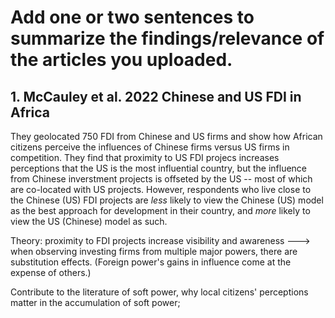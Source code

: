 # Add one or two sentences to summarize the findings/relevance of the articles you uploaded.

## 1. McCauley et al. 2022 Chinese and US FDI in Africa

They geolocated 750 FDI from Chinese and US firms and show how African citizens perceive the influences of Chinese firms versus US firms in competition. They find that proximity to US FDI projecs increases perceptions that the US is the most influential country, but the influence from Chinese inverstment projects is offseted by the US -- most of which are co-located with US projects. However, respondents who live close to the Chinese (US) FDI projects are *less* likely to view the Chinese (US) model as the best approach for development in their country, and *more* likely to view the US (Chinese) model as such.

Theory: proximity to FDI projects increase visibility and awareness ---> when observing investing firms from multiple major powers, there are substitution effects. (Foreign power's gains in influence come at the expense of others.)

Contribute to the literature of soft power, why local citizens' perceptions matter in the accumulation of soft power; 
